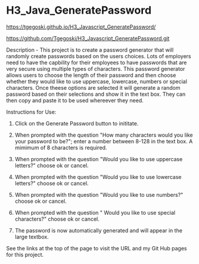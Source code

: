 # H3_Java_GeneratePassword
https://tgegoski.github.io/H3_Javascript_GeneratePassword/

https://github.com/Tgegoski/H3_Javascript_GeneratePassword.git

Description - 
This project is to create a password generator that will randomly create passwords based on the users choices.  Lots of employers need to have the capbility for their employees to have passwords that are very secure using multiple types of characters.  This password generator allows users to choose the length of their password and then choose whether they would like to use uppercase, lowercase, numbers or special characters.  Once theese options are selected it will generate a random password based on their selections and show it in the text box. They can then copy and paste it to be used whereever they need.  

Instructions for Use:

1. Click on the Generate Password button to inititate.

2. When prompted with the question "How many characters would you like your password to be?"; enter a number between 8-128 in the text box.  A mimimum of 8 characters is required.

3. When prompted with the question "Would you like to use uppercase letters?" choose ok or cancel.

4. When prompted with the question "Would you like to use lowercase letters?" choose ok or cancel.

5. When prompted with the question "Would you like to use numbers?" choose ok or cancel.

6. When prompted with the question " Would you like to use special characters?" choose ok or cancel.

7. The password is now automatically generated and will appear in the large textbox.

See the links at the top of the page to visit the URL and my Git Hub pages for this project.

